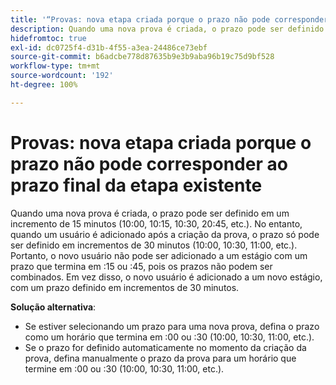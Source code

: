 ```yaml
---
title: '“Provas: nova etapa criada porque o prazo não pode corresponder ao prazo final da etapa existente”'
description: Quando uma nova prova é criada, o prazo pode ser definido em um incremento de 15 minutos (10:00, 10:15, 10:30, 20:45, etc.). No entanto, quando um usuário é adicionado após a criação da prova, o prazo só pode ser definido em incrementos de 30 minutos (10:00, 10:30, 11:00, etc.).
hidefromtoc: true
exl-id: dc0725f4-d31b-4f55-a3ea-24486ce73ebf
source-git-commit: b6adcbe778d87635b9e3b9aba96b19c75d9bf528
workflow-type: tm+mt
source-wordcount: '192'
ht-degree: 100%

---
```


# Provas: nova etapa criada porque o prazo não pode corresponder ao prazo final da etapa existente

<!--Requested article-->

Quando uma nova prova é criada, o prazo pode ser definido em um incremento de 15 minutos (10:00, 10:15, 10:30, 20:45, etc.). No entanto, quando um usuário é adicionado após a criação da prova, o prazo só pode ser definido em incrementos de 30 minutos (10:00, 10:30, 11:00, etc.). Portanto, o novo usuário não pode ser adicionado a um estágio com um prazo que termina em :15 ou :45, pois os prazos não podem ser combinados. Em vez disso, o novo usuário é adicionado a um novo estágio, com um prazo definido em incrementos de 30 minutos.

**Solução alternativa**:

* Se estiver selecionando um prazo para uma nova prova, defina o prazo como um horário que termina em :00 ou :30 (10:00, 10:30, 11:00, etc.).
* Se o prazo for definido automaticamente no momento da criação da prova, defina manualmente o prazo da prova para um horário que termine em :00 ou :30 (10:00, 10:30, 11:00, etc.).

